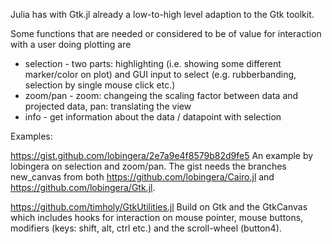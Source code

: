 Julia has with Gtk.jl already a low-to-high level adaption to the Gtk toolkit.

Some functions that are needed or considered to be of value for interaction with a user doing plotting are 
* selection - two parts: highlighting (i.e. showing some different marker/color on plot) and GUI input to select (e.g. rubberbanding, selection by single mouse click etc.)
* zoom/pan - zoom: changeing the scaling factor between data and projected data, pan: translating the view
* info - get information about the data / datapoint with selection

Examples:

https://gist.github.com/lobingera/2e7a9e4f8579b82d9fe5
An example by lobingera on selection and zoom/pan. The gist needs the branches new_canvas from both https://github.com/lobingera/Cairo.jl and https://github.com/lobingera/Gtk.jl.

https://github.com/timholy/GtkUtilities.jl
Build on Gtk and the GtkCanvas which includes hooks for interaction on mouse pointer, mouse buttons, modifiers (keys: shift, alt, ctrl etc.) and the scroll-wheel (button4).
